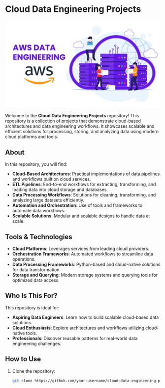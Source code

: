 # Cloud Data Engineering Projects
![Reddit ETL Pipeline](aws2.PNG)

Welcome to the **Cloud Data Engineering Projects** repository! This repository is a collection of projects that demonstrate cloud-based architectures and data engineering workflows. It showcases scalable and efficient solutions for processing, storing, and analyzing data using modern cloud platforms and tools.

## About

In this repository, you will find:

- **Cloud-Based Architectures**: Practical implementations of data pipelines and workflows built on cloud services.
- **ETL Pipelines**: End-to-end workflows for extracting, transforming, and loading data into cloud storage and databases.
- **Data Processing Workflows**: Solutions for cleaning, transforming, and analyzing large datasets efficiently.
- **Automation and Orchestration**: Use of tools and frameworks to automate data workflows.
- **Scalable Solutions**: Modular and scalable designs to handle data at scale.

## Tools & Technologies

- **Cloud Platforms**: Leverages services from leading cloud providers.
- **Orchestration Frameworks**: Automated workflows to streamline data operations.
- **Data Processing Frameworks**: Python-based and cloud-native solutions for data transformation.
- **Storage and Querying**: Modern storage systems and querying tools for optimized data access.

## Who Is This For?

This repository is ideal for:

- **Aspiring Data Engineers**: Learn how to build scalable cloud-based data solutions.
- **Cloud Enthusiasts**: Explore architectures and workflows utilizing cloud-native tools.
- **Professionals**: Discover reusable patterns for real-world data engineering challenges.

## How to Use

1. Clone the repository:
   ```bash
   git clone https://github.com/your-username/cloud-data-engineering-projects.git
